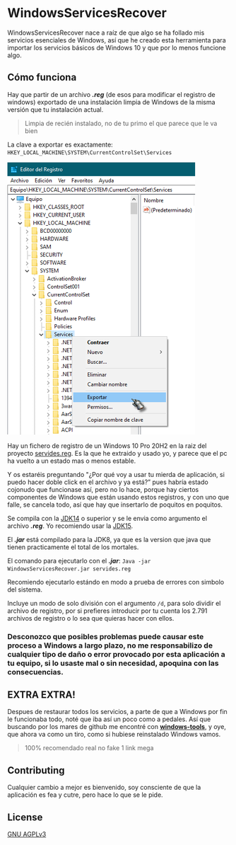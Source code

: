 # WindowsServicesRecover

WindowsServicesRecover nace a raíz de que algo se ha follado mis servicios esenciales de Windows, así que he creado esta herramienta para importar los servicios básicos de Windows 10 y que por lo menos funcione algo.

## Cómo funciona

Hay que partir de un archivo ***.reg*** (de esos para modificar el registro de windows) exportado de una instalación limpia de Windows de la misma versión que tu instalación actual. 
> Limpia de recién instalado, no de tu primo el que parece que le va bien


La clave a exportar es exactamente: `HKEY_LOCAL_MACHINE\SYSTEM\CurrentControlSet\Services`

![](https://raw.githubusercontent.com/Tefery/WindowsServicesRecover/main/exportPhoto.png)

Hay un fichero de registro de un Windows 10 Pro 20H2 en la raiz del proyecto [servides.reg](https://github.com/Tefery/WindowsServicesRecover/blob/main/servides.reg). Es la que he extraido y usado yo, y parece que el pc ha vuelto a un estado mas o menos estable.

Y os estaréis preguntando "¿Por qué voy a usar tu mierda de aplicación, si puedo hacer doble click en el archivo y ya está?” pues habría estado cojonudo que funcionase así, pero no lo hace, porque hay ciertos componentes de Windows que están usando estos registros, y con uno que falle, se cancela todo, así que hay que insertarlo de poquitos en poquitos.

Se compila con la [JDK14](https://jdk.java.net/archive/) o superior y se le envia como argumento el archivo ***.reg***. Yo recomiendo usar la [JDK15](https://jdk.java.net/15/).

El ***.jar*** está compilado para la JDK8, ya que es la version que java que tienen practicamente el total de los mortales.

El comando para ejecutarlo con el ***.jar***: `Java -jar WindowsServicesRecover.jar servides.reg`

Recomiendo ejecutarlo estándo en modo a prueba de errores con simbolo del sistema.

Incluye un modo de solo división con el argumento `/d`, para solo dividir el archivo de registro, por si prefieres introducir por tu cuenta los 2.791 archivos de registro o lo sea que quieras hacer con ellos.

### Desconozco que posibles problemas puede causar este proceso a Windows a largo plazo, no me responsabilizo de cualquier tipo de daño o error provocado por esta aplicación a tu equipo, si lo usaste mal o sin necesidad, apoquina con las consecuencias.

## EXTRA EXTRA!
Despues de restaurar todos los servicios, a parte de que a Windows por fin le funcionaba todo, noté que iba así un poco como a pedales. Así que buscando por los mares de github me encontré con [**windows-tools**](https://github.com/jebofponderworthy/windows-tools), y oye, que ahora va como un tiro, como si hubiese reinstalado Windows vamos.
> 100% recomendado real no fake 1 link mega

## Contributing
Cualquier cambio a mejor es bienvenido, soy consciente de que la aplicación es fea y cutre, pero hace lo que se le pide.

## License
[GNU AGPLv3](https://choosealicense.com/licenses/agpl-3.0/)
